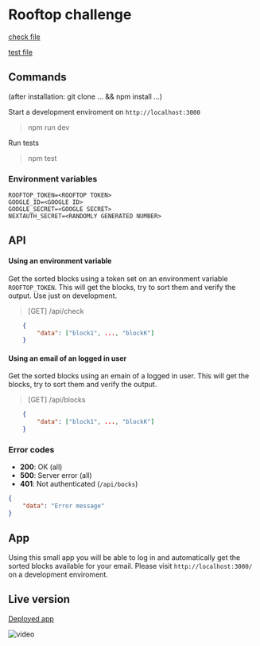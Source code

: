 # Rooftop challenge

[check file](https://github.com/garciagomezluis/rooftop-challenge/blob/3bf5ebdaa3a999ac6fbe21548566a053f9409f54/services/rooftop.ts#L20)

[test file](https://github.com/garciagomezluis/rooftop-challenge/blob/3bf5ebdaa3a999ac6fbe21548566a053f9409f54/__tests__/rooftop.js#L28)

## Commands

(after installation: git clone ... && npm install ...)

Start a development enviroment on `http://localhost:3000`

> npm run dev

Run tests

> npm test

### Environment variables

```text
ROOFTOP_TOKEN=<ROOFTOP TOKEN>
GOOGLE_ID=<GOOGLE ID>
GOOGLE_SECRET=<GOOGLE SECRET>
NEXTAUTH_SECRET=<RANDOMLY GENERATED NUMBER>
```

## API

#### Using an environment variable

Get the sorted blocks using a token set on an environment variable `ROOFTOP_TOKEN`. This will get the blocks, try to sort them and verify the output. Use just on development.

> [GET] /api/check

```json
    {
        "data": ["block1", ..., "blockK"]
    }
```

#### Using an email of an logged in user

Get the sorted blocks using an emain of a logged in user. This will get the blocks, try to sort them and verify the output.

> [GET] /api/blocks

```json
    {
        "data": ["block1", ..., "blockK"]
    }
```

### Error codes

* __200__: OK (all)
* __500__: Server error (all)
* __401__: Not authenticated (`/api/bocks`)

```json
{
    "data": "Error message"
}
```

## App

Using this small app you will be able to log in and automatically get the sorted blocks available for your email. Please visit `http://localhost:3000/` on a development enviroment.

## Live version

[Deployed app](https://rooftop-challenge-five.vercel.app/)

![video](https://drive.google.com/file/d/1L13AMkxI2J64GeRPp5-91xIEv1NezYnA/view)